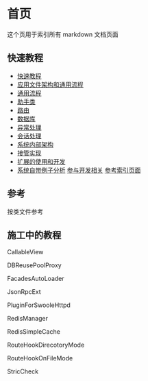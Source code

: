 # 首页

这个页用于索引所有 markdown 文档页面

## 快速教程
- [快速教程](tutorial.md)
- [应用文件架构和通用流程](tutorial-general.md)
- [通用流程](tutorial-general.md)
- [助手类](tutorial-helper.md)
- [路由](tutorial-route.md)
- [数据库](tutorial-db.md)
- [异常处理](tutorial-exception.md)
- [会话处理](tutorial-session.md)
- [系统内部架构](tutorial-arch.md)
- [接管实现](tutorial-override.md)
- [扩展的使用和开发](tutorial-extension.md)
- [系统自带例子分析](tutorial-sample.md)
[参与开发相关](tutorial-support.md)
[参考索引页面](ref/index.md)

## 参考

按类文件参考

## 施工中的教程




CallableView

DBReusePoolProxy

FacadesAutoLoader

JsonRpcExt

PluginForSwooleHttpd

RedisManager

RedisSimpleCache

RouteHookDirecotoryMode

RouteHookOnFileMode



StricCheck


